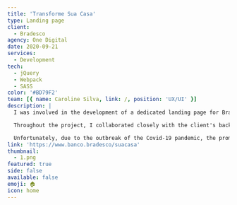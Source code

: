 ```yaml
---
title: 'Transforme Sua Casa'
type: Landing page
client:
  - Bradesco
agency: One Digital
date: 2020-09-21
services:
  - Development
tech:
  - jQuery
  - Webpack
  - SASS
color: '#BD79F2'
team: [{ name: Caroline Silva, link: /, position: 'UX/UI' }]
description: |
  I was involved in the development of a dedicated landing page for Bradesco which aimed to promote an action-focused campaign associated with the Tokyo 2020 Olympics. The landing page featured integrated sections that seamlessly connected with the client's backend team, enabling users to track the number of coupons generated based on their expenses with Bradesco credit cards. By participating, users had a chance to enter a raffle and potentially win shopping vouchers. I utilized my front-end expertise to create a visually appealing and responsive design that aligned with the client's brand guidelines, ensuring a cohesive user experience.

  Throughout the project, I collaborated closely with the client's backend team to ensure a smooth integration process and effective data tracking. We implemented analytics tools to monitor user engagement and campaign performance.

  Unfortunately, due to the outbreak of the Covid-19 pandemic, the promotion had to be suspended.
link: 'https://www.banco.bradesco/suacasa'
thumbnail:
  - 1.png
featured: true
side: false
available: false
emoji: 🏠
icon: home
---
```

